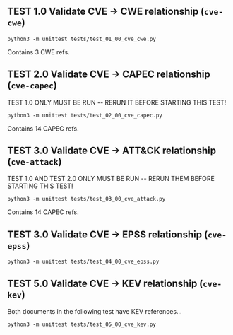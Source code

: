 

## TEST 1.0 Validate CVE -> CWE relationship (`cve-cwe`)

```shell
python3 -m unittest tests/test_01_00_cve_cwe.py
```

Contains 3 CWE refs.

## TEST 2.0 Validate CVE -> CAPEC relationship (`cve-capec`)

TEST 1.0 ONLY MUST BE RUN -- RERUN IT BEFORE STARTING THIS TEST!

```shell
python3 -m unittest tests/test_02_00_cve_capec.py
```

Contains 14 CAPEC refs.

## TEST 3.0 Validate CVE -> ATT&CK relationship (`cve-attack`)

TEST 1.0 AND TEST 2.0 ONLY MUST BE RUN -- RERUN THEM BEFORE STARTING THIS TEST!

```shell
python3 -m unittest tests/test_03_00_cve_attack.py
```

Contains 14 CAPEC refs.

## TEST 3.0 Validate CVE -> EPSS relationship (`cve-epss`)

```shell
python3 -m unittest tests/test_04_00_cve_epss.py
```


## TEST 5.0 Validate CVE -> KEV relationship (`cve-kev`)

Both documents in the following test have KEV references...

```shell
python3 -m unittest tests/test_05_00_cve_kev.py
```